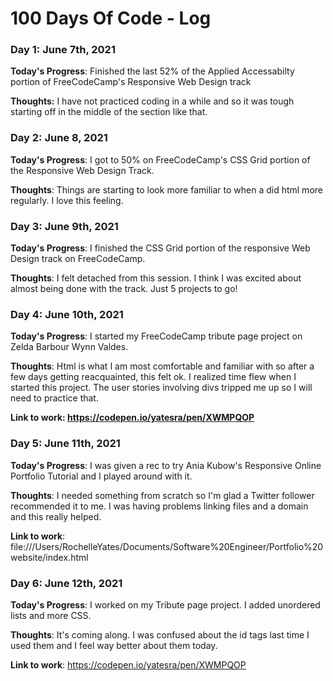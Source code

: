 # 100 Days Of Code - Log

### Day 1: June 7th, 2021 

**Today's Progress**: Finished the last 52% of the Applied Accessabilty portion of FreeCodeCamp's Responsive Web Design track

**Thoughts:** I have not practiced coding in a while and so it was tough starting off in the middle of the section like that.


### Day 2: June 8, 2021 

**Today's Progress**: I got to 50% on FreeCodeCamp's CSS Grid portion of the Responsive Web Design Track. 

**Thoughts**: Things are starting to look more familiar to when a did html more regularly. I love this feeling.

### Day 3: June 9th, 2021

**Today's Progress**:
I finished the CSS Grid portion of the responsive Web Design track on FreeCodeCamp.

**Thoughts**:
I felt detached from this session. I think I was excited about almost being done with the track. Just 5 projects to go!


### Day 4: June 10th, 2021

**Today's Progress**:
I started my FreeCodeCamp tribute page project on Zelda Barbour Wynn Valdes.

**Thoughts**:
Html is what I am most comfortable and familiar with so after a few days getting reacquainted, this felt ok. I realized time flew when I started this project. The user stories involving divs tripped me up so I will need to practice that.

**Link to work: https://codepen.io/yatesra/pen/XWMPQOP**


### Day 5: June 11th, 2021

**Today's Progress**:
I was given a rec to try Ania Kubow's Responsive Online Portfolio Tutorial and I played around with it.


**Thoughts**:
I needed something from scratch so I'm glad a Twitter follower recommended it to me. I was having problems linking files and a domain and this really helped.


**Link to work**:
file:///Users/RochelleYates/Documents/Software%20Engineer/Portfolio%20website/index.html


### Day 6: June 12th, 2021

**Today's Progress**:
I worked on my Tribute page project. I added unordered lists and more CSS. 

**Thoughts**:
It's coming along. I was confused about the id tags last time I used them and I feel way better about them today.


**Link to work**:
https://codepen.io/yatesra/pen/XWMPQOP